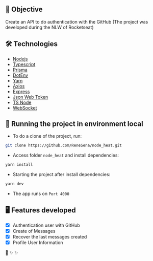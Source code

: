 ## 🎯 Objective

Create an API to do authentication with the GitHub (The project was developed during the NLW of Rocketseat)

## 🛠️ Technologies

- [Nodejs](https://nodejs.org/en/)
- [Typescript](https://www.typescriptlang.org/)
- [Prisma](https://www.prisma.io/)
- [DotEnv](https://www.npmjs.com/package/dotenv)
- [Yarn](https://yarnpkg.com/)
- [Axios](https://axios-http.com/ptbr/docs/intro)
- [Express](https://expressjs.com/pt-br/)
- [Json Web Token](https://jwt.io/)
- [TS Node](https://www.npmjs.com/package/ts-node)
- [WebSocket](https://socket.io/)

## 🚀 Running the project in environment local

- To do a clone of the project, run:

```bash
git clone https://github.com/ReneSena/node_heat.git
```

- Access folder ``node_heat`` and install dependencies:

```bash
yarn install
```

- Starting the project after install dependencies:

```bash
yarn dev
```

- The app runs on `Port 4000`

## 🖥️ Features developed

- [x] Authentication user with GitHub
- [x] Create of Messages
- [x] Recover the last messages created
- [x] Profile User Information

🏁 ✨ ✨
